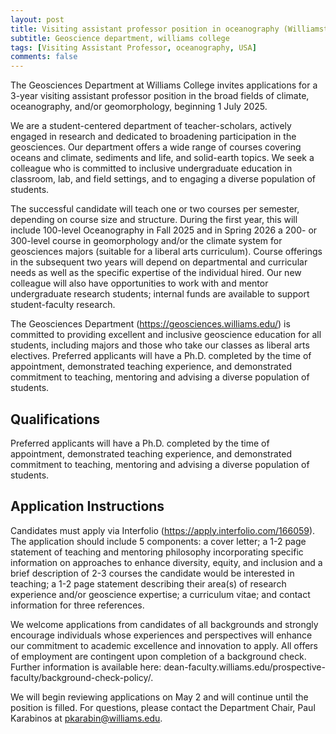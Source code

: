 ```yaml
---
layout: post
title: Visiting assistant professor position in oceanography (Williamstown, USA)
subtitle: Geoscience department, williams college
tags: [Visiting Assistant Professor, oceanography, USA]
comments: false
---
```


The Geosciences Department at Williams College invites applications for a 3-year visiting assistant professor position in the broad fields of climate, oceanography, and/or geomorphology, beginning 1 July 2025.

We are a student-centered department of teacher-scholars, actively engaged in research and dedicated to broadening participation in the geosciences. Our department offers a wide range of courses covering oceans and climate, sediments and life, and solid-earth topics. We seek a colleague who is committed to inclusive undergraduate education in classroom, lab, and field settings, and to engaging a diverse population of students.

The successful candidate will teach one or two courses per semester, depending on course size and structure. During the first year, this will include 100-level Oceanography in Fall 2025 and in Spring 2026 a 200- or 300-level course in geomorphology and/or the climate system for geosciences majors (suitable for a liberal arts curriculum). Course offerings in the subsequent two years will depend on departmental and curricular needs as well as the specific expertise of the individual hired. Our new colleague will also have opportunities to work with and mentor undergraduate research students; internal funds are available to support student-faculty research.

The Geosciences Department (https://geosciences.williams.edu/) is committed to providing excellent and inclusive geoscience education for all students, including majors and those who take our classes as liberal arts electives. Preferred applicants will have a Ph.D. completed by the time of appointment, demonstrated teaching experience, and demonstrated commitment to teaching, mentoring and advising a diverse population of students.

## Qualifications

Preferred applicants will have a Ph.D. completed by the time of appointment, demonstrated teaching experience, and demonstrated commitment to teaching, mentoring and advising a diverse population of students.

## Application Instructions

Candidates must apply via Interfolio (https://apply.interfolio.com/166059). The application should include 5 components: a cover letter; a 1-2 page statement of teaching and mentoring philosophy incorporating specific information on approaches to enhance diversity, equity, and inclusion and a brief description of 2-3 courses the candidate would be interested in teaching; a 1-2 page statement describing their area(s) of research experience and/or geoscience expertise; a curriculum vitae; and contact information for three references.

We welcome applications from candidates of all backgrounds and strongly encourage individuals whose experiences and perspectives will enhance our commitment to academic excellence and innovation to apply.  All offers of employment are contingent upon completion of a background check. Further information is available here: dean-faculty.williams.edu/prospective-faculty/background-check-policy/.

We will begin reviewing applications on May 2 and will continue until the position is filled. For questions, please contact the Department Chair, Paul Karabinos at pkarabin@williams.edu.

